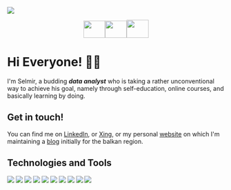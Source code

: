<a href="https://www.selmirkalender.com" title="Selmir Kalender"><img src="https://media-exp1.licdn.com/dms/image/C4E16AQGhlH6drNmhgA/profile-displaybackgroundimage-shrink_350_1400/0/1616753173046?e=1622073600&v=beta&t=VQHVwdEAEKhjJvX3mn2evId35WSg7flOR_kZwUpjzJQ"></a>


<p align="center">
<a href="http://linkedin.com/in/selmirkalender" title="LinkedIn"><img src="https://cdn4.iconfinder.com/data/icons/social-messaging-ui-color-shapes-2-free/128/social-linkedin-circle-512.png" width="50" height="40" border="0"></a><a href="https://www.xing.com/profile/Selmir_Kalender/portfolio" title="Xing"><img src="https://www.schwagedruck.de/wp-content/uploads/2018/10/if_xing_291712-1.png" width="50" height="40" border="0"></a><a href="https://www.selmirkalender.com" title="Website"><img src="https://logodix.com/logo/636182.png" width="51" height="42" border="0"></a></p>
  
<h1> Hi Everyone! 🙋‍♂️ </h1>

I'm Selmir, a budding __*data analyst*__ who is taking a rather unconventional way to achieve his goal, namely through self-education, online courses, and basically learning by doing.

  
<h2> Get in touch! </h2>  

You can find me on [LinkedIn](http://linkedin.com/in/selmirkalender), or [Xing](https://www.xing.com/profile/Selmir_Kalender/portfolio), or my personal [website](https://www.selmirkalender.com) on which I'm maintaining a [blog](https://www.selmirkalender.com/blog) initially for the balkan region.  
 
  
<h2> Technologies and Tools </h2>

![](https://img.shields.io/badge/OS-Windows-informational?style=plastic&logo=WINDOWS&logoColor=white&color=informational) ![](https://img.shields.io/badge/Language-Python-informational?style=plastic&logo=PYTHON&logoColor=white&color=yellow) ![](https://img.shields.io/badge/Language-MySQL-blueviolet?style=plastic&logo=mysql&logoColor=white&color=blueviolet) ![](https://img.shields.io/badge/Language-PostgreSQL-blueviolet?style=plastic&logo=postgresql&logoColor=white&color=blue) ![](https://img.shields.io/badge/Language-HTML-informational?style=plastic&logo=HTML&logoColor=white&color=yellowgreen) ![](https://img.shields.io/badge/Tool-Tableau-9cf?style=plastic&logo=TABLEAU&logoColor=white&color=9cf) ![](https://img.shields.io/badge/Tool-PowerBI-informational?style=plastic&logo=power-bi&logoColor=white&color=yellow) ![](https://img.shields.io/badge/Tool-MSExcel-informational?style=plastic&logo=WINDOWS&logoColor=white&color=blue) ![](https://img.shields.io/badge/Tool-Jupyter-informational?style=plastic&logo=CODE&logoColor=white&color=orange) ![](https://img.shields.io/badge/Tool-PowerPoint-informational?style=plastic&logo=WINDOWS&logoColor=white&color=red)





